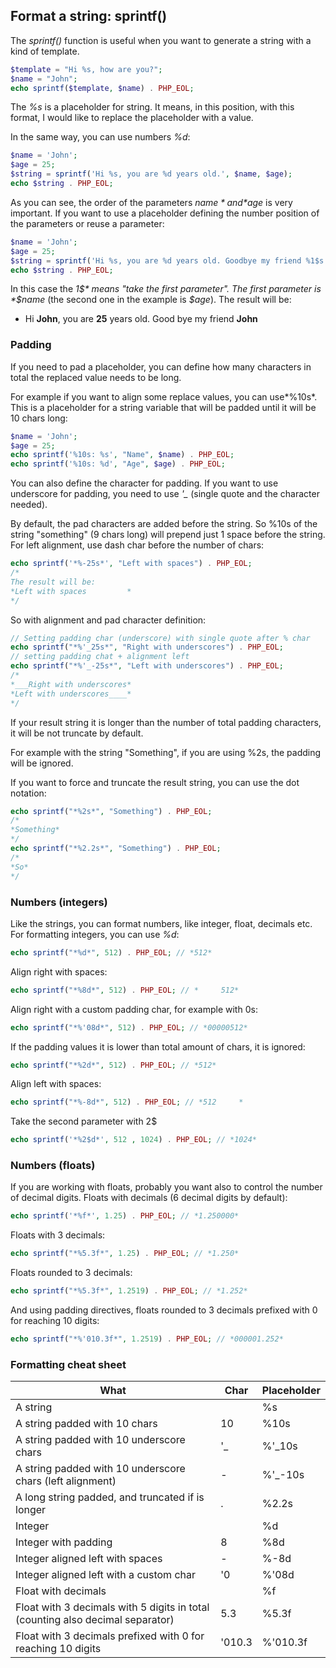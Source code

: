 ## Format a string: sprintf()
 The *sprintf()* function is useful when you want to generate a string with a kind of template.

```php
$template = "Hi %s, how are you?";
$name = "John";
echo sprintf($template, $name) . PHP_EOL;
```

The *%s* is a placeholder for string. It means, in this position, with this format, I would like to replace the placeholder with a value.

In the same way, you can use numbers *%d*:

```php
$name = 'John';
$age = 25;
$string = sprintf('Hi %s, you are %d years old.', $name, $age);
echo $string . PHP_EOL;
```

As you can see, the order of the parameters *$name* and *$age* is very important. If you want to use a placeholder defining the number position of the parameters or reuse a parameter:

```php
$name = 'John';
$age = 25;
$string = sprintf('Hi %s, you are %d years old. Goodbye my friend %1$s', $name, $age);
echo $string . PHP_EOL;
```

In this case the *1$* means "take the first parameter". The first parameter is *$name* (the second one in the example is *$age*). The result will be:

- Hi **John**, you are **25** years old. Good bye my friend **John**

### Padding

If you need to pad a placeholder, you can define how many characters in total the replaced value needs to be long.

For example if you want to align some replace values, you can use*%10s*. This is a placeholder for a string variable that will be padded until it will be 10 chars long:

```php
$name = 'John';
$age = 25;
echo sprintf('%10s: %s', "Name", $name) . PHP_EOL;
echo sprintf('%10s: %d', "Age", $age) . PHP_EOL;
```

You can also define the character for padding. If you want to use underscore for padding, you need to use *'_* (single quote and the character needed).

By default, the pad characters are added before the string. So %10s of the string "something" (9 chars long) will prepend just 1 space before the string.
For left alignment, use dash char before the number of chars:
```php
echo sprintf('*%-25s*', "Left with spaces") . PHP_EOL;
/*
The result will be:
*Left with spaces         *
*/
```
So with alignment and pad character definition:
```php
// Setting padding char (underscore) with single quote after % char
echo sprintf("*%'_25s*", "Right with underscores") . PHP_EOL;
// setting padding chat + alignment left
echo sprintf("*%'_-25s*", "Left with underscores") . PHP_EOL;
/*
*___Right with underscores*
*Left with underscores____*
*/
```

If your result string it is longer than the number of total padding characters, it will be not truncate by default.

For example with the string "Something", if you are using %2s, the padding will be ignored.

If you want to force and truncate the result string, you can use the dot notation:

```php
echo sprintf("*%2s*", "Something") . PHP_EOL;
/*
*Something*
*/
echo sprintf("*%2.2s*", "Something") . PHP_EOL;
/*
*So*
*/
```

### Numbers (integers)

Like the strings, you can format numbers, like integer, float, decimals etc.
For formatting integers, you can use *%d*:

```php
echo sprintf("*%d*", 512) . PHP_EOL; // *512*
```
Align right with spaces:
```php
echo sprintf("*%8d*", 512) . PHP_EOL; // *     512*
```
Align right with a custom padding char, for example with 0s:
```php
echo sprintf("*%'08d*", 512) . PHP_EOL; // *00000512*
```
If the padding values it is lower than total amount of chars, it is ignored:
```php
echo sprintf("*%2d*", 512) . PHP_EOL; // *512*
```
Align left with spaces:
```php
echo sprintf("*%-8d*", 512) . PHP_EOL; // *512     *
```
Take the second parameter with 2$
```php
echo sprintf('*%2$d*', 512 , 1024) . PHP_EOL; // *1024*
```

### Numbers (floats)

If you are working with floats, probably you want also to control the number of decimal digits.
Floats with decimals (6 decimal digits by default):
```php
echo sprintf('*%f*', 1.25) . PHP_EOL; // *1.250000*
```
Floats with 3 decimals:
```php
echo sprintf("*%5.3f*", 1.25) . PHP_EOL; // *1.250*
```
Floats rounded to 3 decimals:
```php
echo sprintf("*%5.3f*", 1.2519) . PHP_EOL; // *1.252*
```
And using padding directives, floats rounded to 3 decimals prefixed with 0 for reaching 10 digits:
```php
echo sprintf("*%'010.3f*", 1.2519) . PHP_EOL; // *000001.252*
```




### Formatting cheat sheet


| What                                                         | Char   | Placeholder |
| ------------------------------------------------------------ | ------ | ----------- |
| A string                                                     |        | %s          |
| A string padded with 10 chars                                | 10     | %10s        |
| A string padded with 10 underscore chars                     | '_     | %'_10s      |
| A string padded with 10 underscore chars (left alignment)    | -      | %'_-10s     |
| A long string padded, and truncated if is longer             | .      | %2.2s       |
| Integer                                                      |        | %d          |
| Integer with padding                                         | 8      | %8d         |
| Integer aligned left with spaces                             | -      | %-8d        |
| Integer aligned left with a custom char                      | '0     | %'08d       |
| Float with decimals                                          |        | %f          |
| Float with 3 decimals with 5 digits in total (counting also decimal separator) | 5.3    | %5.3f       |
| Float with 3 decimals prefixed with 0 for reaching 10 digits | '010.3 | %'010.3f    |

